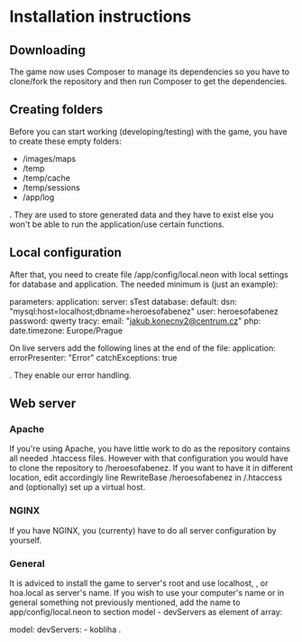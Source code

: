 Installation instructions
=========================

Downloading
-----------
The game now uses Composer to manage its dependencies so you have to
clone/fork the repository and then run Composer to get the dependencies.

Creating folders
----------------
Before you can start working (developing/testing) with the game, you have to
create these empty folders:

- /images/maps
- /temp
- /temp/cache
- /temp/sessions
- /app/log

. They are used to store generated data and they have to exist else you won't 
be able to run the application/use certain functions.

Local configuration
-------------------
After that, you need to create file /app/config/local.neon with local settings 
for database and application. The needed minimum is (just an example):

parameters:
    application:
        server: sTest
database:
    default:
        dsn: "mysql:host=localhost;dbname=heroesofabenez"
        user: heroesofabenez
        password: qwerty
tracy:
    email: "jakub.konecny2@centrum.cz"
php:
    date.timezone: Europe/Prague

On live servers add the following lines at the end of the file:
application:
    errorPresenter: "Error"
    catchExceptions: true

. They enable our error handling.

Web server
----------
### Apache
If you're using Apache, you have little work to do as the repository contains
all needed .htaccess files. However with that configuration you would have to
clone the repository to /heroesofabenez. If you want to have it in different
location, edit accordingly line
RewriteBase /heroesofabenez
in /.htaccess and (optionally) set up a virtual host.
### NGINX
If you have NGINX, you (currenty) have to do all server configuration by yourself.
### General
It is adviced to install the game to server's root and use localhost, 
<yourcomputername>, or hoa.local as server's name. If you wish to use your
computer's name or in general something not previously mentioned, add the name to app/config/local.neon to section model - devServers as element of array:

model:
    devServers:
        - kobliha
.